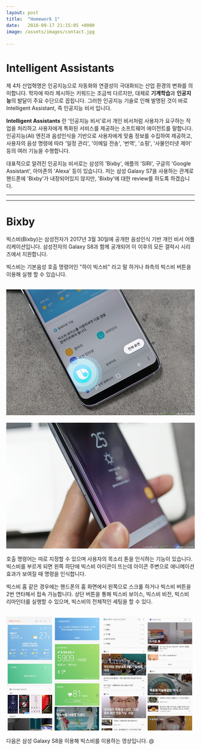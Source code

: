 ```yaml
---
layout: post
title:  "Homework 1"
date:   2018-09-17 21:15:05 +0000
image: /assets/images/contact.jpg

---
```


# Intelligent Assistants

제 4차 산업혁명은 인공지능으로 자동화와 연결성이 극대화되는 산업 환경의 변화를 의미합니다. 학자에 따라 제시하는 키워드는 조금씩 다르지만, 대체로 **기계학습**과 **인공지능**의 발달이 주요 수단으로 꼽힙니다. 그러한 인공지능 기술로 인해 발명된 것이 바로 Intelligent Assistant, 즉 인공지능 비서 입니다.

**Intelligent Assistants** 란 '인공지능 비서'로서 개인 비서처럼 사용자가 요구하는 작업을 처리하고 사용자에게 특화된 서비스를 제공하는 소프트웨어 에이전트를 말합니다. 인공지능(AI) 엔진과 음성인식을 기반으로 사용자에게 맞춤 정보를 수집하여 제공하고, 사용자의 음성 명령에 따라 '일정 관리', '이메일 전송', '번역', '쇼핑', '사물인터넷 제어' 등의 여러 기능을 수행합니다.

대표적으로 알려진 인공지능 비서로는 삼성의 'Bixby', 애플의 'SIRI', 구글의 'Google Assistant', 아마존의 'Alexa' 등이 있습니다. 저는 삼성 Galaxy S7을 사용하는 관계로 핸드폰에 'Bixby'가 내장되어있지 않지만, 'Bixby'에 대한 review를 하도록 하겠습니다.



- - -
- - -


# Bixby

빅스비(Bixby)는 삼성전자가 2017년 3월 30일에 공개한 음성인식 기반 개인 비서 어플리케이션입니다. 삼성전자의 Galaxy S8과 함께 공개되어 이 이후의 모든 갤럭시 시리즈에서 지원합니다.

빅스비는 기본음성 호출 명령어인 "하이 빅스비" 라고 말 하거나 좌측의 빅스비 버튼을 이용해 실행 할 수 있습니다.

<img width="800px">![음성으로 호출하기](../assets/images/b1.jpg)</img>
<img width="800px">![버튼으로 호출하기](../assets/images/b2.jpg)</img>

호출 명령어는 따로 지정할 수 있으며 사용자의 목소리 톤을 인식하는 기능이 있습니다. 빅스비를 부르게 되면 왼쪽 하단에 빅스비 아이콘이 뜨는데 아이콘 주변으로 애니메이션 효과가 보여질 때 명령을 인식합니다.

빅스비 홈 같은 경우에는 핸드폰의 홈 화면에서 왼쪽으로 스크롤 하거나 빅스비 버튼을 2번 연타해서 접속 가능합니다. 상단 버튼을 통해 빅스비 보이스, 빅스비 비전, 빅스비 리마인더를 실행할 수 있으며, 빅스비의 전체적인 세팅을 할 수 있다.

<img width="800px">![빅스비 홈](../assets/images/b3.jpg)</img>


다음은 삼성 Galaxy S8을 이용해 빅스비를 이용하는 영상입니다.
@[](https://www.youtube.com/watch?v=VMI91Son2lo)
